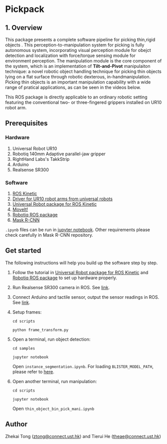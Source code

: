 # Pickpack

## 1. Overview

This package presents a complete software pipeline for picking thin,rigid objects . This perception-to-manipulation system for picking is fully autonomous system, incorporating visual perception module for obejct detection and localization with force/torque sensing module for environment perception. The manipulation module is the core component of the system, which is an implementation of **Tilt-and-Pivot** manipulaiton technique: a novel robotic object handling technique for picking thin objects lying on a flat surface through  robotic dexterous, in-handmanipulation. Picking thin objects is an important manipulation capability with a wide range of pratical applications, as can be seen in the videos below.

This ROS package is directly applicable to an ordinary robotic setting featuring the conventional two- or three-fingered grippers installed on UR10 robot arm.


## Prerequisites

### Hardware
1. Universal Robot UR10
2. Robotiq 140mm Adaptive parallel-jaw gripper
3. RightHand Labs's TakkStrip
4. Arduino
5. Realsense SR300

### Software
1. [ROS Kinetic](http://wiki.ros.org/kinetic/Installation/)
2. [Driver for UR10 robot arms from universal robots](https://github.com/ThomasTimm/ur_modern_driver/)
3. [Universal Robot package for ROS Kinetic](http://wiki.ros.org/universal_robot)
4. [MoveIt!](https://moveit.ros.org/)
5. [Robotiq ROS package](http://wiki.ros.org/robotiq/)
6. [Mask R-CNN](https://github.com/matterport/Mask_RCNN)

```.ipynb```
files can be run in [jupyter notebook](https://jupyter.readthedocs.io/en/latest/install.html). Other requirements please check carefully in Mask R-CNN repository.

## Get started
The following instructions will help you build up the software step by step.

1. Follow the tutorial in [Universal Robot package for ROS Kinetic](http://wiki.ros.org/universal_robot) and [Robotiq ROS package](http://wiki.ros.org/robotiq/) to set up hardware properly.
2. Run Realsense SR300 camera in ROS. See [link](http://wiki.ros.org/RealSense).
3. Connect Arduino and tactile sensor, output the sensor readings in ROS. See [link](http://wiki.ros.org/rosserial_arduino/Tutorials).
4. Setup frames:
   ```
   cd scripts
   ```
   ```
   python frame_transform.py 
   ```
5. Open a terminal, run object detection:
   ```
   cd samples
   ```
   ```
   jupyter notebook
   ```
   Open ```instance_segmentation.ipynb```. For loading ```BLISTER_MODEL_PATH```, please refer to [here](https://hkustconnect-my.sharepoint.com/:u:/g/personal/ztong_connect_ust_hk/EQ_7Mi8_-pBCrZwDXYc21QIBEgfSpwU2K-eZ1M3d01JVcQ?e=dr3e5G).
   
6. Open another terminal, run manipulation:
   ```
   cd scripts
   ```
   ```
   jupyter notebook
   ```
   Open ```thin_object_bin_pick_mani.ipynb```

## Author
Zhekai Tong (ztong@connect.ust.hk) and Tierui He (theae@connect.ust.hk)
